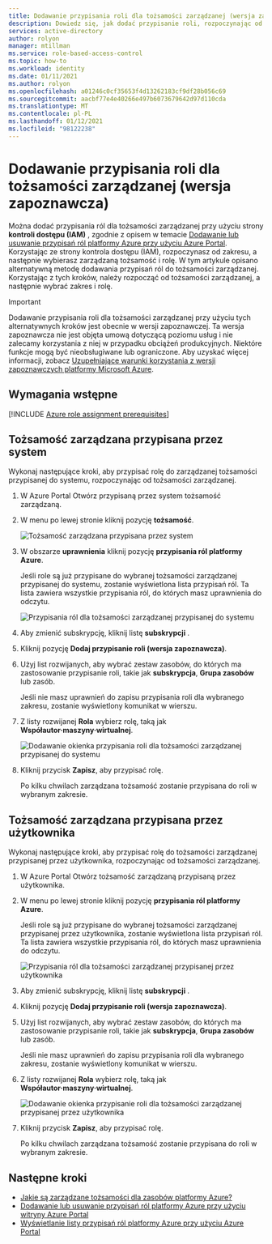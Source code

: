 ```yaml
---
title: Dodawanie przypisania roli dla tożsamości zarządzanej (wersja zapoznawcza) — Kontrola RBAC platformy Azure
description: Dowiedz się, jak dodać przypisanie roli, rozpoczynając od tożsamości zarządzanej, a następnie wybierając zakres i rolę przy użyciu Azure Portal i kontroli dostępu opartej na rolach platformy Azure (Azure RBAC).
services: active-directory
author: rolyon
manager: mtillman
ms.service: role-based-access-control
ms.topic: how-to
ms.workload: identity
ms.date: 01/11/2021
ms.author: rolyon
ms.openlocfilehash: a01246c0cf35653f4d13262183cf9df28b056c69
ms.sourcegitcommit: aacbf77e4e40266e497b6073679642d97d110cda
ms.translationtype: MT
ms.contentlocale: pl-PL
ms.lasthandoff: 01/12/2021
ms.locfileid: "98122238"
---
```

# <a name="add-a-role-assignment-for-a-managed-identity-preview"></a>Dodawanie przypisania roli dla tożsamości zarządzanej (wersja zapoznawcza)

Można dodać przypisania ról dla tożsamości zarządzanej przy użyciu strony **kontroli dostępu (IAM)** , zgodnie z opisem w temacie [Dodawanie lub usuwanie przypisań ról platformy Azure przy użyciu Azure Portal](role-assignments-portal.md). Korzystając ze strony kontrola dostępu (IAM), rozpoczynasz od zakresu, a następnie wybierasz zarządzaną tożsamość i rolę. W tym artykule opisano alternatywną metodę dodawania przypisań ról do tożsamości zarządzanej. Korzystając z tych kroków, należy rozpocząć od tożsamości zarządzanej, a następnie wybrać zakres i rolę.

> [!IMPORTANT]
> Dodawanie przypisania roli dla tożsamości zarządzanej przy użyciu tych alternatywnych kroków jest obecnie w wersji zapoznawczej.
> Ta wersja zapoznawcza nie jest objęta umową dotyczącą poziomu usług i nie zalecamy korzystania z niej w przypadku obciążeń produkcyjnych. Niektóre funkcje mogą być nieobsługiwane lub ograniczone.
> Aby uzyskać więcej informacji, zobacz [Uzupełniające warunki korzystania z wersji zapoznawczych platformy Microsoft Azure](https://azure.microsoft.com/support/legal/preview-supplemental-terms/).

## <a name="prerequisites"></a>Wymagania wstępne

[!INCLUDE [Azure role assignment prerequisites](../../includes/role-based-access-control/prerequisites-role-assignments.md)]

## <a name="system-assigned-managed-identity"></a>Tożsamość zarządzana przypisana przez system

Wykonaj następujące kroki, aby przypisać rolę do zarządzanej tożsamości przypisanej do systemu, rozpoczynając od tożsamości zarządzanej.

1. W Azure Portal Otwórz przypisaną przez system tożsamość zarządzaną.

1. W menu po lewej stronie kliknij pozycję **tożsamość**.

    ![Tożsamość zarządzana przypisana przez system](./media/shared/identity-system-assigned.png)

1. W obszarze **uprawnienia** kliknij pozycję **przypisania ról platformy Azure**.

    Jeśli role są już przypisane do wybranej tożsamości zarządzanej przypisanej do systemu, zostanie wyświetlona lista przypisań ról. Ta lista zawiera wszystkie przypisania ról, do których masz uprawnienia do odczytu.

    ![Przypisania ról dla tożsamości zarządzanej przypisanej do systemu](./media/shared/role-assignments-system-assigned.png)

1. Aby zmienić subskrypcję, kliknij listę **subskrypcji** .

1. Kliknij pozycję **Dodaj przypisanie roli (wersja zapoznawcza)**.

1. Użyj list rozwijanych, aby wybrać zestaw zasobów, do których ma zastosowanie przypisanie roli, takie jak **subskrypcja**, **Grupa zasobów** lub zasób.

    Jeśli nie masz uprawnień do zapisu przypisania roli dla wybranego zakresu, zostanie wyświetlony komunikat w wierszu. 

1. Z listy rozwijanej **Rola** wybierz rolę, taką jak **Współautor·maszyny·wirtualnej**.

   ![Dodawanie okienka przypisania roli dla tożsamości zarządzanej przypisanej do systemu](./media/role-assignments-portal-managed-identity/add-role-assignment-with-scope.png)

1. Kliknij przycisk **Zapisz**, aby przypisać rolę.

   Po kilku chwilach zarządzana tożsamość zostanie przypisana do roli w wybranym zakresie.

## <a name="user-assigned-managed-identity"></a>Tożsamość zarządzana przypisana przez użytkownika

Wykonaj następujące kroki, aby przypisać rolę do tożsamości zarządzanej przypisanej przez użytkownika, rozpoczynając od tożsamości zarządzanej.

1. W Azure Portal Otwórz tożsamość zarządzaną przypisaną przez użytkownika.

1. W menu po lewej stronie kliknij pozycję **przypisania ról platformy Azure**.

    Jeśli role są już przypisane do wybranej tożsamości zarządzanej przypisanej przez użytkownika, zostanie wyświetlona lista przypisań ról. Ta lista zawiera wszystkie przypisania ról, do których masz uprawnienia do odczytu.

    ![Przypisania ról dla tożsamości zarządzanej przypisanej przez użytkownika](./media/shared/role-assignments-user-assigned.png)

1. Aby zmienić subskrypcję, kliknij listę **subskrypcji** .

1. Kliknij pozycję **Dodaj przypisanie roli (wersja zapoznawcza)**.

1. Użyj list rozwijanych, aby wybrać zestaw zasobów, do których ma zastosowanie przypisanie roli, takie jak **subskrypcja**, **Grupa zasobów** lub zasób.

    Jeśli nie masz uprawnień do zapisu przypisania roli dla wybranego zakresu, zostanie wyświetlony komunikat w wierszu. 

1. Z listy rozwijanej **Rola** wybierz rolę, taką jak **Współautor·maszyny·wirtualnej**.

   ![Dodawanie okienka przypisanie roli dla tożsamości zarządzanej przypisanej przez użytkownika](./media/role-assignments-portal-managed-identity/add-role-assignment-with-scope.png)

1. Kliknij przycisk **Zapisz**, aby przypisać rolę.

   Po kilku chwilach zarządzana tożsamość zostanie przypisana do roli w wybranym zakresie.

## <a name="next-steps"></a>Następne kroki

- [Jakie są zarządzane tożsamości dla zasobów platformy Azure?](../active-directory/managed-identities-azure-resources/overview.md)
- [Dodawanie lub usuwanie przypisań ról platformy Azure przy użyciu witryny Azure Portal](role-assignments-portal.md)
- [Wyświetlanie listy przypisań ról platformy Azure przy użyciu Azure Portal](role-assignments-list-portal.md)
